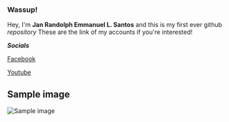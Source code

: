 ### Wassup!

Hey, I'm **Jan Randolph Emmanuel L. Santos** and this is my first ever github *repository*
These are the link of my accounts if you're interested!

***Socials***

[Facebook](https://www.facebook.com/SantosRaandoolph/)

[Youtube](https://www.youtube.com/@GunLanceEnjoyer)

## Sample image
![Sample image](https://github.com/user-attachments/assets/e63869fe-4172-4fe8-8a21-5ac8b0196d47)
